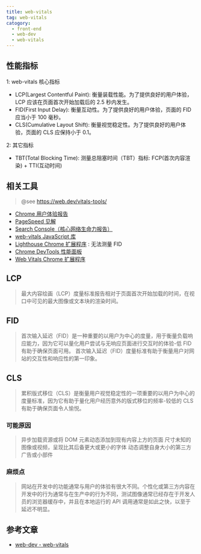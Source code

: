 ```yaml
---
title: web-vitals
tag: web-vitals
catogory:
  - front-end
  - web-dev
  - web-vitals
---
```


## 性能指标

1: web-vitals 核心指标

- LCP(Largest Contentful Paint): 衡量装载性能。为了提供良好的用户体验，LCP 应该在页面首次开始加载后的 2.5 秒内发生。
- FID(First Input Delay): 衡量互动性。为了提供良好的用户体验，页面的 FID 应当小于 100 毫秒。
- CLS(Cumulative Layout Shift): 衡量视觉稳定性。为了提供良好的用户体验，页面的 CLS 应保持小于 0.1。

2: 其它指标

- TBT(Total Blocking Time): 测量总阻塞时间（TBT）指标: FCP(首次内容渲染) + TTI(互动时间)

## 相关工具

> @see https://web.dev/vitals-tools/

- [Chrome 用户体验报告](https://developers.google.com/web/tools/chrome-user-experience-report)
- [PageSpeed 见解](https://developers.google.com/speed/pagespeed/insights/)
- [Search Console（核心网络生命力报告）](https://support.google.com/webmasters/answer/9205520)
- [web-vitals JavaScript 库](https://github.com/GoogleChrome/web-vitals)
- [Lighthouse Chrome 扩展程序]() : 无法测量 FID
- [Chrome DevTools 性能面板]()
- [Web Vitals Chrome 扩展程序](https://chrome.google.com/webstore/detail/web-vitals/ahfhijdlegdabablpippeagghigmibma/related?hl=en)

## LCP

> 最大内容绘画（LCP）度量标准报告相对于页面首次开始加载的时间，在视口中可见的最大图像或文本块的渲染时间。

## FID

> 首次输入延迟（FID）是一种重要的以用户为中心的度量，用于衡量负载响应能力，因为它可以量化用户尝试与无响应页面进行交互时的体验-低 FID 有助于确保页面可用。
> 首次输入延迟（FID）度量标准有助于衡量用户对网站的交互性和响应性的第一印象。

## CLS

> 累积版式移位（CLS）是衡量用户视觉稳定性的一项重要的以用户为中心的度量标准，因为它有助于量化用户经历意外的版式移位的频率-较低的 CLS 有助于确保页面令人愉悦。

### 可能原因

> 异步加载资源或将 DOM 元素动态添加到现有内容上方的页面
> 尺寸未知的图像或视频，呈现比其后备更大或更小的字体
> 动态调整自身大小的第三方广告或小部件

### 麻烦点

> 网站在开发中的功能通常与用户的体验有很大不同。个性化或第三方内容在开发中的行为通常与在生产中的行为不同，测试图像通常已经存在于开发人员的浏览器缓存中，并且在本地运行的 API 调用通常是如此之快，以至于延迟不明显。

## 参考文章

- [web-dev - web-vitals](https://web.dev/learn-web-vitals/)
